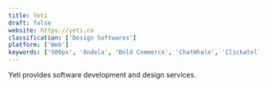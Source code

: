 ```yaml
---
title: Yeti
draft: false 
website: https://yeti.co
classification: ['Design Softwares']
platform: ['Web']
keywords: ['500px', 'Andela', 'Bold Commerce', 'ChatWhale', 'Clickatell', 'CodeQuest', 'Codementor', 'Fluid', 'Forest Admin', 'Hayo', 'Lumber', 'Mango Mirror', 'OSOM', 'PinTip', 'Portal TV', 'Rico', 'Smartians', 'Uber Rewards', 'Voxcomp', 'What to Eat in']
---
```

Yeti provides software development and design services.